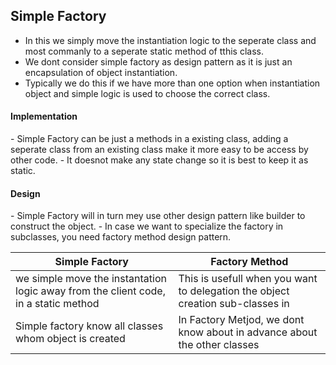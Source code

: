 <h2>Simple Factory</h2>

- In this we simply move the instantiation logic to the seperate class and most commanly to a seperate static method of tthis class.
- We dont consider simple factory as design  pattern as it is just an encapsulation of object instantiation.
- Typically we do this if we have more than one option when instantiation object and simple logic is used to choose the correct class.

<h4>Implementation</h4>
- Simple Factory can be just a methods in a existing class, adding a seperate class from an existing class make it more easy to be access by other code.
- It doesnot make any state change so it is best to keep it as static.

<h4>Design</h4>
- Simple Factory will in turn mey use other design pattern like builder to construct the object.
- In case we want to specialize the factory in subclasses, you need factory method design pattern.


<table>
  <thead>
    <th>Simple Factory</th>
    <th>Factory Method</th>
  </thead>
  <tbody>
    <tr>
      <td>we simple move the instantation logic away from the client code, in a static method</td>
      <td>This is usefull when you want to delegation the object creation sub-classes in </td>
    </tr>
    <tr>
      <td>Simple factory know all classes whom object is created </td>
      <td>In Factory Metjod, we dont know about in advance about the other classes</td>
    </tr>
  </table>
  

